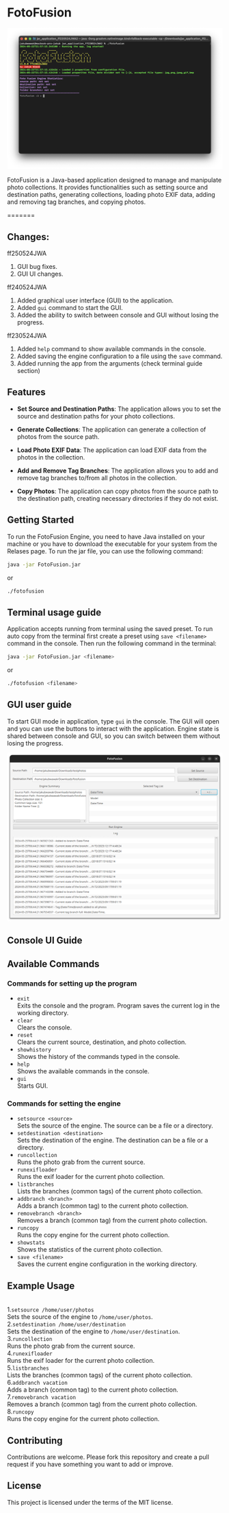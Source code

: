 # FotoFusion

![ff_sc1.png](./readme_resources/ff_sc1.png)

FotoFusion is a Java-based application designed to manage and manipulate photo collections. It provides functionalities such as setting source and destination paths, generating collections, loading photo EXIF data, adding and removing tag branches, and copying photos.

=======
## Changes:

ff250524JWA
1. GUI bug fixes.
2. GUI UI changes.

ff240524JWA
1. Added graphical user interface (GUI) to the application.
2. Added `gui` command to start the GUI.
3. Added the ability to switch between console and GUI without losing the progress.

ff230524JWA
1. Added `help` command to show available commands in the console.
2. Added saving the engine configuration to a file using the `save` command.
3. Added running the app from the arguments (check terminal guide section)

## Features

- **Set Source and Destination Paths**: The application allows you to set the source and destination paths for your photo collections.

- **Generate Collections**: The application can generate a collection of photos from the source path.

- **Load Photo EXIF Data**: The application can load EXIF data from the photos in the collection.

- **Add and Remove Tag Branches**: The application allows you to add and remove tag branches to/from all photos in the collection.

- **Copy Photos**: The application can copy photos from the source path to the destination path, creating necessary directories if they do not exist.

## Getting Started

To run the FotoFusion Engine, you need to have Java installed on your machine or you have to download the executable for your system from the Relases page.
To run the jar file, you can use the following command:

```bash
java -jar FotoFusion.jar
```
or
```bash
./fotofusion
```

## Terminal usage guide

Application accepts running from terminal using the saved preset. To run auto copy from the terminal first 
create a preset using `save <filename>` command in the console. Then run the following command in the terminal:

```bash
java -jar FotoFusion.jar <filename>
```
or
```bash
./fotofusion <filename>
```
## GUI user guide

To start GUI mode in application, type `gui` in the console. The GUI will open and you can use the buttons to interact with the application.
Engine state is shared between console and GUI, so you can switch between them without losing the progress.

![ff_sc2.png](./readme_resources/ff_sc2.png)

## Console UI Guide
## Available Commands

### Commands for setting up the program
- `exit`<br>
  Exits the console and the program. Program saves the current log in the working directory.
- `clear`<br>
  Clears the console.
- `reset`<br>
  Clears the current source, destination, and photo collection.
- `showhistory`<br>
  Shows the history of the commands typed in the console.
- `help`<br>
  Shows the available commands in the console.
- `gui`<br>
    Starts GUI.
### Commands for setting the engine
- `setsource <source>`<br>
  Sets the source of the engine. The source can be a file or a directory.
- `setdestination <destination>`<br>
  Sets the destination of the engine. The destination can be a file or a directory.
- `runcollection`<br>
  Runs the photo grab from the current source.
- `runexifloader`<br>
  Runs the exif loader for the current photo collection.
- `listbranches`<br>
  Lists the branches (common tags) of the current photo collection.
- `addbranch <branch>`<br>
  Adds a branch (common tag) to the current photo collection.
- `removebranch <branch>`<br>
  Removes a branch (common tag) from the current photo collection.
- `runcopy`<br>
  Runs the copy engine for the current photo collection.
- `showstats`<br>
  Shows the statistics of the current photo collection.
- `save <filename>`<br>
  Saves the current engine configuration in the working directory.

## Example Usage
<br>1.`setsource /home/user/photos`<br>
Sets the source of the engine to `/home/user/photos`.
<br>2.`setdestination /home/user/destination`<br>
Sets the destination of the engine to `/home/user/destination`.
<br>3.`runcollection`<br>
Runs the photo grab from the current source.
<br>4.`runexifloader`<br>
Runs the exif loader for the current photo collection.
<br>5.`listbranches`<br>
Lists the branches (common tags) of the current photo collection.
<br>6.`addbranch vacation`<br>
Adds a branch (common tag) to the current photo collection.
<br>7.`removebranch vacation`<br>
Removes a branch (common tag) from the current photo collection.
<br>8.`runcopy`<br>
Runs the copy engine for the current photo collection.
## Contributing

Contributions are welcome. Please fork this repository and create a pull request if you have something you want to add or improve.

## License

This project is licensed under the terms of the MIT license.